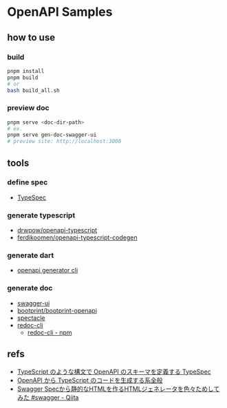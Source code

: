 # OpenAPI Samples

## how to use

### build

```sh
pnpm install
pnpm build
# or
bash build_all.sh
```

### preview doc

```sh
pnpm serve <doc-dir-path>
# ex.
pnpm serve gen-doc-swagger-ui
# preview site: http://localhost:3000
```

## tools

### define spec

- [TypeSpec](https://typespec.io/)

### generate typescript

- [drwpow/openapi-typescript](https://github.com/drwpow/openapi-typescript)
- [ferdikoomen/openapi-typescript-codegen](https://github.com/ferdikoomen/openapi-typescript-codegen)

### generate dart

- [openapi generator cli](https://openapi-generator.tech/docs/generators/dart)

### generate doc

- [swagger-ui](https://github.com/swagger-api/swagger-ui/tree/master)
- [bootprint/bootprint-openapi](https://github.com/bootprint/bootprint-openapi)
- [spectacle](https://github.com/sourcey/spectacle)
- [redoc-cli](https://redocly.com/docs/redoc/deployment/cli/)
  - [redoc-cli - npm](https://www.npmjs.com/package/redoc-cli)

## refs

- [TypeScript のような構文で OpenAPI のスキーマを定義する TypeSpec](https://azukiazusa.dev/blog/typescript-like-syntax-for-openapi-schemas/)
- [OpenAPI から TypeScript のコードを生成する系全般](https://zenn.dev/fizumi/scraps/779a274262948f)
- [Swagger Specから静的なHTMLを作るHTMLジェネレータを色々ためしてみた #swagger - Qiita](https://qiita.com/buzztaiki/items/6b04d735f28e00b8b574)
